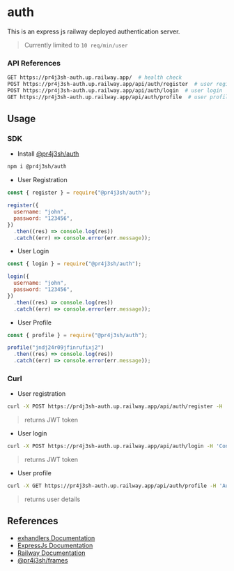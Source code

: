 # auth

This is an express js railway deployed authentication server.

> Currently limited to `10 req/min/user`

### API References

```bash
GET https://pr4j3sh-auth.up.railway.app/  # health check
POST https://pr4j3sh-auth.up.railway.app/api/auth/register  # user registration
POST https://pr4j3sh-auth.up.railway.app/api/auth/login  # user login
GET https://pr4j3sh-auth.up.railway.app/api/auth/profile  # user profile
```

## Usage

### SDK

- Install [@pr4j3sh/auth](https://www.npmjs.com/package/@pr4j3sh/auth)

```bash
npm i @pr4j3sh/auth
```

- User Registration

```js
const { register } = require("@pr4j3sh/auth");

register({
  username: "john",
  password: "123456",
})
  .then((res) => console.log(res))
  .catch((err) => console.error(err.message));
```

- User Login

```js
const { login } = require("@pr4j3sh/auth");

login({
  username: "john",
  password: "123456",
})
  .then((res) => console.log(res))
  .catch((err) => console.error(err.message));
```

- User Profile

```js
const { profile } = require("@pr4j3sh/auth");

profile("jndj24r09jfinrufixj2")
  .then((res) => console.log(res))
  .catch((err) => console.error(err.message));
```

### Curl

- User registration

```bash
curl -X POST https://pr4j3sh-auth.up.railway.app/api/auth/register -H 'Content-Type: application/json' -d '{"username":"john", "password":"123456"}'
```

> returns JWT token

- User login

```bash
curl -X POST https://pr4j3sh-auth.up.railway.app/api/auth/login -H 'Content-Type: application/json' -d '{"username":"john", "password":"123456"}'
```

> returns JWT token

- User profile

```bash
curl -X GET https://pr4j3sh-auth.up.railway.app/api/auth/profile -H 'Authorization: Bearer <token>'
```

> returns user details

## References

- [exhandlers Documentation](https://pr4j3sh.github.io/exhandlers/)
- [ExpressJs Documentation](https://expressjs.com/en/starter/hello-world.html)
- [Railway Documentation](https://docs.railway.com/guides/express)
- [@pr4j3sh/frames](https://github.com/pr4j3sh/frames)
